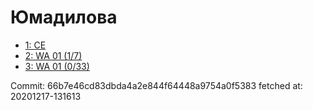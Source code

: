 # Юмадилова
- [1: CE](1.md)
- [2: WA 01 (1/7)](2.md)
- [3: WA 01 (0/33)](3.md)

Commit: 66b7e46cd83dbda4a2e844f64448a9754a0f5383
 fetched at: 20201217-131613
